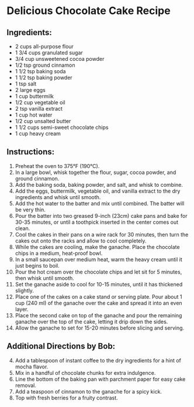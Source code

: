 # Delicious Chocolate Cake Recipe

## Ingredients:
- 2 cups all-purpose flour
- 1 3/4 cups granulated sugar
- 3/4 cup unsweetened cocoa powder
- 1/2 tsp ground cinnamon
- 1 1/2 tsp baking soda
- 1 1/2 tsp baking powder
- 1 tsp salt
- 2 large eggs
- 1 cup buttermilk
- 1/2 cup vegetable oil
- 2 tsp vanilla extract
- 1 cup hot water
- 1/2 cup unsalted butter
- 1 1/2 cups semi-sweet chocolate chips
- 1 cup heavy cream

## Instructions:
1. Preheat the oven to 375°F (190°C).
2. In a large bowl, whisk together the flour, sugar, cocoa powder, and ground cinnamon.
3. Add the baking soda, baking powder, and salt, and whisk to combine.
4. Add the eggs, buttermilk, vegetable oil, and vanilla extract to the dry ingredients and whisk until smooth.
5. Add the hot water to the batter and mix until combined. The batter will be very thin.
6. Pour the batter into two greased 9-inch (23cm) cake pans and bake for 30-35 minutes, or until a toothpick inserted in the center comes out clean.
7. Cool the cakes in their pans on a wire rack for 30 minutes, then turn the cakes out onto the racks and allow to cool completely.
8. While the cakes are cooling, make the ganache. Place the chocolate chips in a medium, heat-proof bowl.
9. In a small saucepan over medium heat, warm the heavy cream until it just begins to boil.
10. Pour the hot cream over the chocolate chips and let sit for 5 minutes, then whisk until smooth.
11. Set the ganache aside to cool for 10-15 minutes, until it has thickened slightly.
12. Place one of the cakes on a cake stand or serving plate. Pour about 1 cup (240 ml) of the ganache over the cake and spread it into an even layer.
13. Place the second cake on top of the ganache and pour the remaining ganache over the top of the cake, letting it drip down the sides.
14. Allow the ganache to set for 15-20 minutes before slicing and serving.

## Additional Directions by Bob:
4. Add a tablespoon of instant coffee to the dry ingredients for a hint of mocha flavor.
5. Mix in a handful of chocolate chunks for extra indulgence.
6. Line the bottom of the baking pan with parchment paper for easy cake removal.
7. Add a teaspoon of cinnamon to the ganache for a spicy kick.
8. Top with fresh berries for a fruity contrast.
